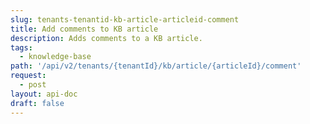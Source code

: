 ```yaml
---
slug: tenants-tenantid-kb-article-articleid-comment
title: Add comments to KB article
description: Adds comments to a KB article.
tags:
  - knowledge-base
path: '/api/v2/tenants/{tenantId}/kb/article/{articleId}/comment'
request:
  - post
layout: api-doc
draft: false
---
```

